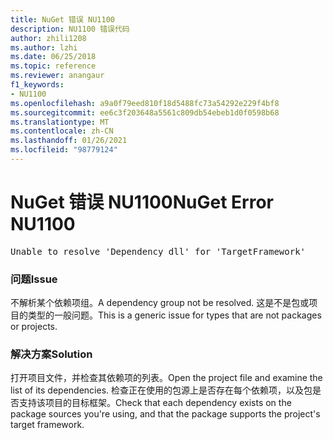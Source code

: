 ```yaml
---
title: NuGet 错误 NU1100
description: NU1100 错误代码
author: zhili1208
ms.author: lzhi
ms.date: 06/25/2018
ms.topic: reference
ms.reviewer: anangaur
f1_keywords:
- NU1100
ms.openlocfilehash: a9a0f79eed810f18d5488fc73a54292e229f4bf8
ms.sourcegitcommit: ee6c3f203648a5561c809db54ebeb1d0f0598b68
ms.translationtype: MT
ms.contentlocale: zh-CN
ms.lasthandoff: 01/26/2021
ms.locfileid: "98779124"
---
```

# <a name="nuget-error-nu1100"></a><span data-ttu-id="c62bf-103">NuGet 错误 NU1100</span><span class="sxs-lookup"><span data-stu-id="c62bf-103">NuGet Error NU1100</span></span>

<pre>Unable to resolve 'Dependency dll' for 'TargetFramework'</pre>

### <a name="issue"></a><span data-ttu-id="c62bf-104">问题</span><span class="sxs-lookup"><span data-stu-id="c62bf-104">Issue</span></span>
<span data-ttu-id="c62bf-105">不解析某个依赖项组。</span><span class="sxs-lookup"><span data-stu-id="c62bf-105">A dependency group not be resolved.</span></span> <span data-ttu-id="c62bf-106">这是不是包或项目的类型的一般问题。</span><span class="sxs-lookup"><span data-stu-id="c62bf-106">This is a generic issue for types that are not packages or projects.</span></span>

### <a name="solution"></a><span data-ttu-id="c62bf-107">解决方案</span><span class="sxs-lookup"><span data-stu-id="c62bf-107">Solution</span></span>
<span data-ttu-id="c62bf-108">打开项目文件，并检查其依赖项的列表。</span><span class="sxs-lookup"><span data-stu-id="c62bf-108">Open the project file and examine the list of its dependencies.</span></span> <span data-ttu-id="c62bf-109">检查正在使用的包源上是否存在每个依赖项，以及包是否支持该项目的目标框架。</span><span class="sxs-lookup"><span data-stu-id="c62bf-109">Check that each dependency exists on the package sources you're using, and that the package supports the project's target framework.</span></span>